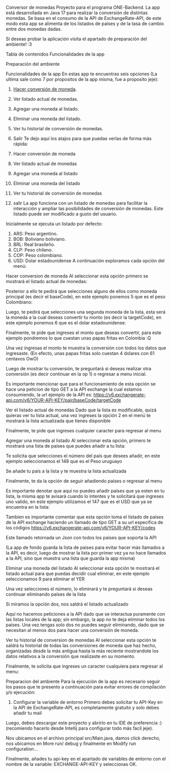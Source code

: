 Conversor de monedas
Proyecto para el programa ONE-Backend. La app está desarrollada en Java 17 para realizar la conversión de distintas monedas. Se basa en el consumo de la API de ExchangeRate-API, de este modo esta app se alimenta de los listados de países y de la tasa de cambio entre dos monedas dadas.

Si deseas probar la aplicación visita el apartado de preparación del ambiente! :3

Tabla de contenidos
Funcionalidades de la app

Preparación del ambiente

Funcionalidades de la app
En estas app te encuentras seis opciones (La ultima sale como 7 por propositos de la app misma, fue a proposito jeje):

1. [Hacer conversión de moneda](#hacer-conversion-de-moneda).
2. Ver listado actual de monedas.
3. Agregar una moneda al listado.
4. Eliminar una moneda del listado.
5. Ver tu historial de conversión de monedas.
7. Salir
Te dejo aquí los atajos para que puedas verlas de forma más rápida:

1. Hacer conversión de moneda
2. Ver listado actual de monedas
3. Agregar una moneda al listado
4. Eliminar una moneda del listado
5. Ver tu historial de conversión de monedas
7. salir
La app funciona con un listado de monedas para facilitar la interacción y ampliar las posibilidades de conversión de monedas. Este listado puede ser modificado a gusto del usuario.

Inicialmente se ejecuta un listado por defecto:

1. ARS: Peso argentino.
2. BOB: Boliviano boliviano.
3. BRL: Real brasileño.
4. CLP: Peso chileno.
5. COP: Peso colombiano.
6. USD: Dolar estadounidense
A continuación exploramos cada opción del menú:

Hacer conversion de moneda
Al seleccionar esta opción primero se mostrará el listado actual de monedas:

Posterior a ello te pedirá que selecciones alguno de ellos como moneda principal (es decir el baseCode), en este ejemplo ponemos 5 que es el peso Colombiano:

Luego, te pedirá que selecciones una segunda moneda de la lista, esta será la moneda a la cual deseas convertir tu monto (es decir la targetCode), en este ejemplo ponemos 6 que es el dolar estadounidense:

Finalmente, te pide que ingreses el monto que deseas convertir, para este ejemplo pondremos lo que cuestan unas papas fritas en Colombia :Q

Una vez ingresas el monto te muestra la conversión con todos los datos que ingresaste. (En efecto, unas papas fritas solo cuestan 4 dolares con 61 centavos OwO)

Luego de mostrar tu conversión, te preguntará si deseas realizar otra conversión (es decir continuar en la op 1) o regresar a menu inicial.

Es importante mencionar que para el funcionamiento de esta opción se hace una peticion de tipo GET a la API exchange la cual estamos consumiendo, la url ejemplo de la API es: https://v6.exchangerate-api.com/v6/YOUR-API-KEY/pair/baseCode/targetCode

Ver el listado actual de monedas
Dado que la lista es modificable, quizá quieras ver tu lista actual, una vez ingreses la opción 2 en el menú te mostrará la lista actualizada que tienes disponible

Finalmente, te pide que ingreses cualquier caracter para regresar al menu

Agregar una moneda al listado
Al seleccionar esta opción, primero te mostrará una lista de países que puedes añadir a tu lista:

Te solicita que selecciones el número del país que desees añadir, en este ejemplo seleccionamos el 148 que es el Peso uruguayo

Se añade tu país a la lista y te muestra la lista actualizada

Finalmente, te da la opción de seguir añadiendo países o regresar al menu

Es importante denotar que aquí no puedes añadir países que ya esten en tu lista, la misma app te avisará cuando lo intentes y te solicitará que ingreses uno valido, en este ejemplo utilizamos el 147 que es el USD que ya se encuentra en la lista:

Tambien es importante comentar que esta opción toma el listado de países de la API exchange haciendo un llamado de tipo GET a su url especifica de los códigos https://v6.exchangerate-api.com/v6/YOUR-API-KEY/codes

Este llamado retornada un Json con todos los paises que soporta la API

(La app de fondo guarda la lista de paises para evitar hacer más llamados a la API, es decir, luego de mostrar la lista por primer vez ya no hace llamados a la API, sino que muestra una lista que guarda la app misma)

Eliminar una moneda del listado
Al seleccionar esta opción te mostrará el listado actual para que puedas decidir cual eliminar, en este ejemplo seleccionamos 9 para eliminar el YER

Una vez selecciones el número, lo eliminará y te preguntará si deseas continuar eliminando países de la lista

Si miramos la opción dos, nos saldrá el listado actualizado

Aquí no hacemos peticiones a la API dado que se interactua puramente con las listas locales de la app; sin embargo, la app no te deja eliminar todos los países. Una vez tengas solo dos no puedes seguir eliminando, dado que se necesitan al menos dos para hacer una conversión de moneda.

Ver tu historial de conversion de monedas
Al seleccionar esta opción te saldrá tu historial de todas las conversiones de moneda que haz hecho, organizadas desde la más antigua hasta la más reciente mostrandote los datos relativos a la conversión que realizaste en su momento.

Finalmente, te solicita que ingreses un caracter cualquiera para regresar al menu:

Preparacion del ambiente
Para la ejecución de la app es necesario seguir los pasos que te presento a continuación para evitar errores de compilación y/o ejecución:

1. Configurar la variable de entorno
Primero debes solicitar tu API-Key en la API de ExchangeRate-API, es completamente gratuito y solo debes añadir tu mail

Luego, debes descargar este proyecto y abrirlo en tu IDE de preferencia :) (recomiendo hacerlo desde Intellij para configurar todo más facil jeje).

Nos ubicamos en el archivo principal src/Main.java, damos click derecho, nos ubicamos en More run/ debug y finalmente en Modify run configuration...

Finalmente, añades tu api-key en el apartado de variables de entorno con el nombre de la variable: EXCHANGE-API-KEY y seleccionas OK.
